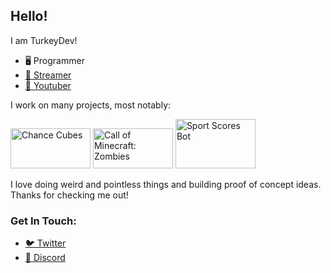 ## Hello!

I am TurkeyDev!

- 🖥️ Programmer
- [🎥 Streamer](https://theturkey.dev/twitch)
- [🔴 Youtuber](https://theturkey.dev/youtube)

I work on many projects, most notably:

[<img src="http://theturkey.dev/cc-logo" alt="Chance Cubes" width="128px" height="64px">](https://www.curseforge.com/minecraft/mc-mods/chance-cubes)
[<img src="http://theturkey.dev/comz-logo" alt="Call of Minecraft: Zombies" width="128px" height="64px">](https://www.curseforge.com/minecraft/bukkit-plugins/call-duty-zombies)
[<img src="http://theturkey.dev/ssb-logo" alt="Sport Scores Bot" width="128px" height="79px">](https://sportscoresbot.com/)


I love doing weird and pointless things and building proof of concept ideas. Thanks for checking me out!

### Get In Touch:
- [🐦 Twitter](https://theturkey.dev/twitter)
- [🤖 Discord](https://discord.gg/DkexpJj)

